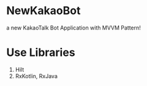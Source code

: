 # NewKakaoBot
a new KakaoTalk Bot Application with MVVM Pattern!

# Use Libraries
1. Hilt
2. RxKotlin, RxJava
